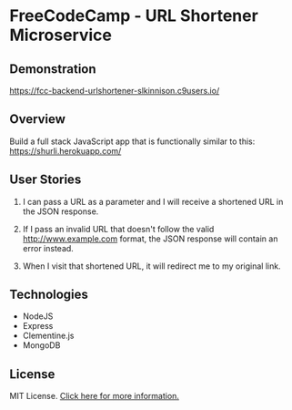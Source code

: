 FreeCodeCamp - URL Shortener Microservice
==========================

## Demonstration

https://fcc-backend-urlshortener-slkinnison.c9users.io/

## Overview

Build a full stack JavaScript app that is functionally similar to this: https://shurli.herokuapp.com/

## User Stories

1. I can pass a URL as a parameter and I will receive a shortened URL in the JSON response.

2. If I pass an invalid URL that doesn't follow the valid http://www.example.com format, the JSON response will contain an error instead.

3. When I visit that shortened URL, it will redirect me to my original link.

## Technologies
* NodeJS
* Express
* Clementine.js
* MongoDB

## License

MIT License. [Click here for more information.](LICENSE.md)

